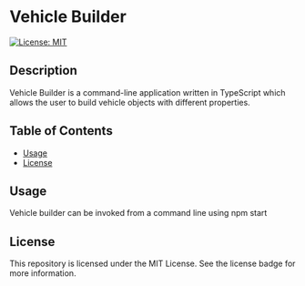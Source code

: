 # Vehicle Builder

  [![License: MIT](https://img.shields.io/badge/License-MIT-yellow.svg)](https://opensource.org/licenses/MIT)

  ## Description

  Vehicle Builder is a command-line application written in TypeScript which allows the user to build vehicle objects with different properties.

  ## Table of Contents

  - [Usage](#usage)
  - [License](#license)

  ## Usage

  Vehicle builder can be invoked from a command line using npm start

  ## License

  This repository is licensed under the MIT License. See the license badge for more information.
  